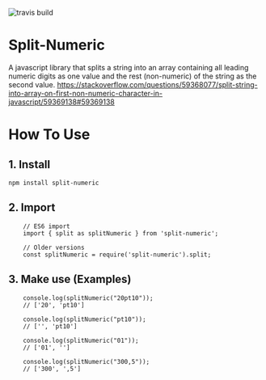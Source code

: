 ![travis build](https://travis-ci.org/ioedeveloper/Split-Numeric.svg?branch=master)
# Split-Numeric
A javascript library that splits a string into an array containing all leading numeric digits as one value and the rest (non-numeric) of the string as the second value.
https://stackoverflow.com/questions/59368077/split-string-into-array-on-first-non-numeric-character-in-javascript/59369138#59369138

# How To Use
## 1. Install
`npm install split-numeric`
## 2. Import
```
    // ES6 import
    import { split as splitNumeric } from 'split-numeric';

    // Older versions
    const splitNumeric = require('split-numeric').split;
```
## 3. Make use (Examples)
```
    console.log(splitNumeric("20pt10"));
    // ['20', 'pt10']
    
    console.log(splitNumeric("pt10"));
    // ['', 'pt10']

    console.log(splitNumeric("01"));
    // ['01', '']

    console.log(splitNumeric("300,5"));
    // ['300', ',5']
```
